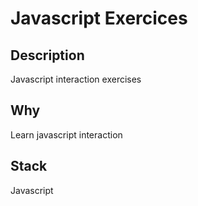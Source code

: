 # Javascript Exercices

## Description
Javascript interaction exercises

## Why
Learn javascript interaction

## Stack
Javascript
